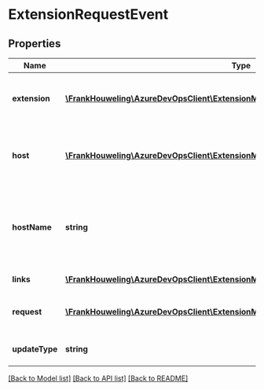 # ExtensionRequestEvent

## Properties
Name | Type | Description | Notes
------------ | ------------- | ------------- | -------------
**extension** | [**\FrankHouweling\AzureDevOpsClient\ExtensionManagement\Model\PublishedExtension**](PublishedExtension.md) | The extension which has been requested | [optional] 
**host** | [**\FrankHouweling\AzureDevOpsClient\ExtensionManagement\Model\ExtensionHost**](ExtensionHost.md) | Information about the host for which this extension is requested | [optional] 
**hostName** | **string** | Name of the collection for which the extension was requested | [optional] 
**links** | [**\FrankHouweling\AzureDevOpsClient\ExtensionManagement\Model\ExtensionRequestUrls**](ExtensionRequestUrls.md) | Gallery host url | [optional] 
**request** | [**\FrankHouweling\AzureDevOpsClient\ExtensionManagement\Model\ExtensionRequest**](ExtensionRequest.md) | The extension request object | [optional] 
**updateType** | **string** | The type of update that was made | [optional] 

[[Back to Model list]](../README.md#documentation-for-models) [[Back to API list]](../README.md#documentation-for-api-endpoints) [[Back to README]](../README.md)


